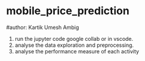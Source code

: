 # mobile_price_prediction

#author: Kartik Umesh Ambig
1. run the jupyter code google collab or in vscode.
2. analyse the data exploration and preprocessing.
3. analyse the performance measure of each activity
